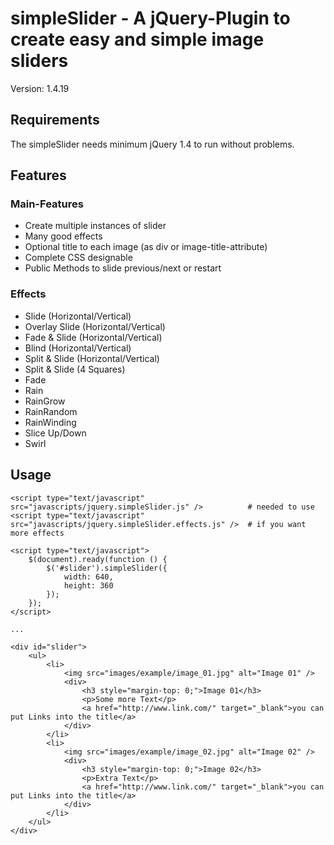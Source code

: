 # simpleSlider - A jQuery-Plugin to create easy and simple image sliders
Version: 1.4.19

## Requirements
The simpleSlider needs minimum jQuery 1.4 to run without problems.

## Features

### Main-Features
* Create multiple instances of slider
* Many good effects
* Optional title to each image (as div or image-title-attribute)
* Complete CSS designable
* Public Methods to slide previous/next or restart

### Effects
* Slide (Horizontal/Vertical)
* Overlay Slide (Horizontal/Vertical)
* Fade & Slide (Horizontal/Vertical)
* Blind (Horizontal/Vertical)
* Split & Slide (Horizontal/Vertical)
* Split & Slide (4 Squares)
* Fade
* Rain
* RainGrow
* RainRandom
* RainWinding
* Slice Up/Down
* Swirl

## Usage
    <script type="text/javascript" src="javascripts/jquery.simpleSlider.js" />          # needed to use
    <script type="text/javascript" src="javascripts/jquery.simpleSlider.effects.js" />  # if you want more effects

    <script type="text/javascript">
        $(document).ready(function () {	
            $('#slider').simpleSlider({
                width: 640,
                height: 360
            });
        });	
    </script>
    
    ...
    
    <div id="slider">
        <ul>				
            <li>
                <img src="images/example/image_01.jpg" alt="Image 01" />
                <div>
                    <h3 style="margin-top: 0;">Image 01</h3>
                    <p>Some more Text</p>
                    <a href="http://www.link.com/" target="_blank">you can put Links into the title</a>
                </div>
            </li>
            <li>
                <img src="images/example/image_02.jpg" alt="Image 02" />
                <div>
                    <h3 style="margin-top: 0;">Image 02</h3>
                    <p>Extra Text</p>
                    <a href="http://www.link.com/" target="_blank">you can put Links into the title</a>
                </div>
            </li>
        </ul>
    </div>
